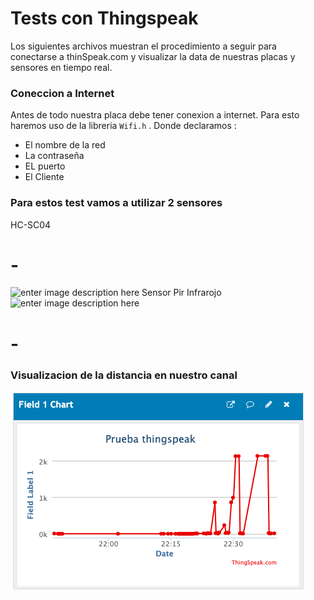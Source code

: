 # Tests con Thingspeak
Los siguientes archivos muestran el procedimiento a seguir para conectarse a thinSpeak.com y visualizar la data de nuestras placas y sensores en tiempo real.

### Coneccion a Internet 
Antes de todo nuestra placa debe tener conexion a internet. Para esto haremos uso de la libreria `Wifi.h` . Donde declaramos :

 - El nombre de la red
 - La contraseña
 - EL puerto
 - El Cliente



### Para estos test vamos a utilizar 2 sensores
HC-SC04
# -
![enter image description here](https://www.makercreativo.com/store/wp-content/uploads/2017/06/Sensor_ultrasonico_HCSR04_1.jpg)
Sensor Pir Infrarojo
![enter image description here](https://mastertronicventas.com/wp-content/uploads/2020/10/SENSOR-PIR.png)

# -
### Visualizacion de la distancia en nuestro canal

![enter image description here](https://raw.githubusercontent.com/DvKirbo/scare-pigeon/main/thingspeak%20test/thingspeak-esp32-hcsr04_sensor--test/media/canal.png)



